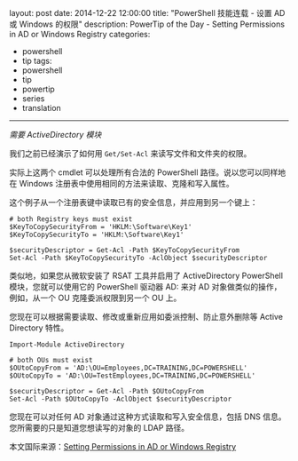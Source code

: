 ﻿layout: post
date: 2014-12-22 12:00:00
title: "PowerShell 技能连载 - 设置 AD 或 Windows 的权限"
description: PowerTip of the Day - Setting Permissions in AD or Windows Registry
categories:
- powershell
- tip
tags:
- powershell
- tip
- powertip
- series
- translation
---
_需要 ActiveDirectory 模块_

我们之前已经演示了如何用 `Get/Set-Acl` 来读写文件和文件夹的权限。

实际上这两个 cmdlet 可以处理所有合法的 PowerShell 路径。说以您可以同样地在 Windows 注册表中使用相同的方法来读取、克隆和写入属性。

这个例子从一个注册表键中读取已有的安全信息，并应用到另一个键上：

    # both Registry keys must exist
    $KeyToCopySecurityFrom = 'HKLM:\Software\Key1'
    $KeyToCopySecurityTo = 'HKLM:\Software\Key1'
    
    $securityDescriptor = Get-Acl -Path $KeyToCopySecurityFrom
    Set-Acl -Path $KeyToCopySecurityTo -AclObject $securityDescriptor  

类似地，如果您从微软安装了 RSAT 工具并启用了 ActiveDirectory PowerShell 模块，您就可以使用它的 PowerShell 驱动器 AD: 来对 AD 对象做类似的操作，例如，从一个 OU 克隆委派权限到另一个 OU 上。

您现在可以根据需要读取、修改或重新应用如委派控制、防止意外删除等 Active Directory 特性。

    Import-Module ActiveDirectory
    
    # both OUs must exist
    $OUtoCopyFrom = 'AD:\OU=Employees,DC=TRAINING,DC=POWERSHELL'
    $OUtoCopyTo = 'AD:\OU=TestEmployees,DC=TRAINING,DC=POWERSHELL'
    
    $securityDescriptor = Get-Acl -Path $OUtoCopyFrom
    Set-Acl -Path $OUtoCopyTo -AclObject $securityDescriptor  

您现在可以对任何 AD 对象通过这种方式读取和写入安全信息，包括 DNS 信息。您所需要的只是知道您想读写的对象的 LDAP 路径。

<!--more-->
本文国际来源：[Setting Permissions in AD or Windows Registry](http://community.idera.com/powershell/powertips/b/tips/posts/setting-permissions-in-ad-or-windows-registry)
